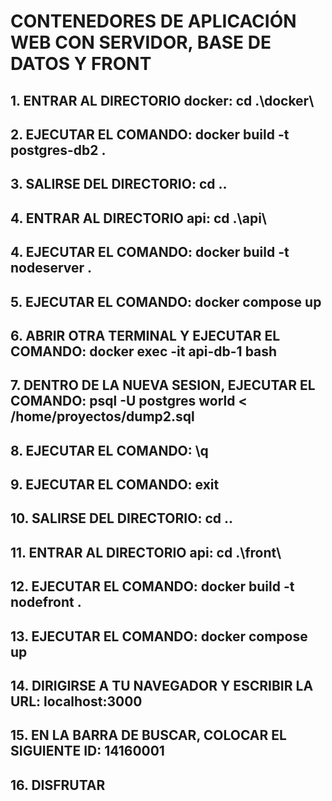 # CONTENEDORES DE APLICACIÓN WEB CON SERVIDOR, BASE DE DATOS Y FRONT

## 1. ENTRAR AL DIRECTORIO docker: cd .\docker\
## 2. EJECUTAR EL COMANDO: docker build -t postgres-db2 .
## 3. SALIRSE DEL DIRECTORIO: cd ..
## 4. ENTRAR AL DIRECTORIO api: cd .\api\
## 4. EJECUTAR EL COMANDO: docker build -t nodeserver .
## 5. EJECUTAR EL COMANDO: docker compose up
## 6. ABRIR OTRA TERMINAL Y EJECUTAR EL COMANDO: docker exec -it api-db-1 bash
## 7. DENTRO DE LA NUEVA SESION, EJECUTAR EL COMANDO: psql -U postgres world < /home/proyectos/dump2.sql
## 8. EJECUTAR EL COMANDO: \q
## 9. EJECUTAR EL COMANDO: exit
## 10. SALIRSE DEL DIRECTORIO: cd ..
## 11. ENTRAR AL DIRECTORIO api: cd .\front\
## 12. EJECUTAR EL COMANDO: docker build -t nodefront .
## 13. EJECUTAR EL COMANDO: docker compose up
## 14. DIRIGIRSE A TU NAVEGADOR Y ESCRIBIR LA URL: localhost:3000
## 15. EN LA BARRA DE BUSCAR, COLOCAR EL SIGUIENTE ID: 14160001
## 16. DISFRUTAR



